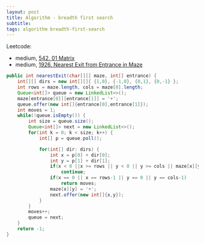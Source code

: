 ```yaml
---
layout: post
title: Algorithm - breadth first search
subtitle:
tags: algorithm breadth-first-search
---
```


Leetcode:
* medium, [542. 01 Matrix](https://leetcode.com/problems/01-matrix/)
* medium, [1926. Nearest Exit from Entrance in Maze](https://leetcode.com/problems/nearest-exit-from-entrance-in-maze/)

```java
public int nearestExit(char[][] maze, int[] entrance) {
    int[][] dirs = new int[][]{ {1,0}, {-1,0}, {0,1}, {0,-1} };
    int rows = maze.length, cols = maze[0].length;
    Queue<int[]> queue = new LinkedList<>();
    maze[entrance[0]][entrance[1]] = '+';
    queue.offer(new int[]{entrance[0],entrance[1]});
    int moves = 1;
    while(!queue.isEmpty()) {
        int size = queue.size();
        Queue<int[]> next = new LinkedList<>();
        for(int k = 0; k < size; k++) {
            int[] p = queue.poll();

            for(int[] dir: dirs) {
                int x = p[0] + dir[0];
                int y = p[1] + dir[1];
                if(x < 0 ||x >= rows || y < 0 || y >= cols || maze[x][y] == '+')
                    continue;
                if(x == 0 || x == rows-1 || y == 0 || y == cols-1)
                    return moves;
                maze[x][y] = '+';
                next.offer(new int[]{x,y});
            }
        }
        moves++;
        queue = next;
    }
    return -1;
}
```

